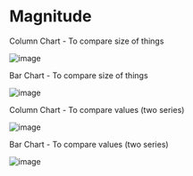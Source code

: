 # Magnitude

Column Chart - To compare size of things

![image](https://github.com/avatorl/Deneb-Vega-Templates/assets/59934292/68e3087f-f6dc-4ac4-a795-6e69da20b165)

Bar Chart - To compare size of things

![image](https://github.com/avatorl/Deneb-Vega-Templates/assets/59934292/344914a4-3299-4235-9bef-af5bc555b26e)

Column Chart - To compare values (two series)

![image](https://github.com/avatorl/Deneb-Vega-Templates/assets/59934292/5350d26b-c449-4fae-bc3f-7491f0bc5bb5)

Bar Chart - To compare values (two series)

![image](https://github.com/avatorl/Deneb-Vega-Templates/assets/59934292/f61425f2-2777-4cad-9631-6cdf784e9d71)




